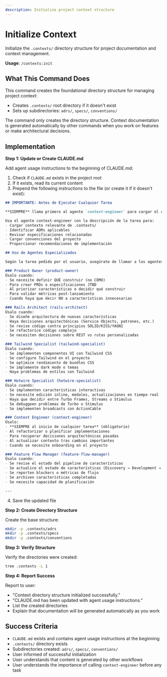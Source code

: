 ```yaml
---
description: Initialize project context structure
---
```


# Initialize Context

Initialize the `.contexts/` directory structure for project documentation and context management.

**Usage**: `/contexts:init`

## What This Command Does

This command creates the foundational directory structure for managing project context:

- Creates `.contexts/` root directory if it doesn't exist
- Sets up subdirectories: `adrs/`, `specs/`, `conventions/`

The command only creates the directory structure. Context documentation is generated automatically by other commands when you work on features or make architectural decisions.

## Implementation

**Step 1: Update or Create CLAUDE.md**

Add agent usage instructions to the beginning of CLAUDE.md:

1. Check if `CLAUDE.md` exists in the project root
2. If it exists, read its current content
3. Prepend the following instructions to the file (or create it if it doesn't exist):

```markdown
## IMPORTANTE: Antes de Ejecutar Cualquier Tarea

**SIEMPRE** llama primero al agente `context-engineer` para cargar el contexto apropiado antes de ejecutar cualquier tarea:

Usa el agente context-engineer con la descripción de la tarea para:
- Cargar contexto relevante de .contexts/
- Identificar ADRs aplicables
- Revisar especificaciones relacionadas
- Cargar convenciones del proyecto
- Proporcionar recomendaciones de implementación

## Uso de Agentes Especializados

Según la tarea pedida por el usuario, asegúrate de llamar a los agentes pertinentes:

### Product Owner (product-owner)
Úsalo cuando:
- Se necesite definir QUÉ construir (no CÓMO)
- Para crear PRDs o especificaciones JTBD
- Al priorizar características o decidir qué construir
- Para validar métricas post-lanzamiento
- Cuando haya que decir NO a características innecesarias

### Rails Architect (rails-architect)
Úsalo cuando:
- Se diseñe arquitectura de nuevas características
- Haya decisiones arquitectónicas (Service Objects, patrones, etc.)
- Se revise código contra principios SOLID/KISS/YAGNI
- Se refactorice código complejo
- Se necesiten decisiones sobre REST vs rutas personalizadas

### Tailwind Specialist (tailwind-specialist)
Úsalo cuando:
- Se implementen componentes UI con Tailwind CSS
- Se configure Tailwind en el proyecto
- Se optimice rendimiento de bundles CSS
- Se implemente dark mode o temas
- Haya problemas de estilos con Tailwind

### Hotwire Specialist (hotwire-specialist)
Úsalo cuando:
- Se implementen características interactivas
- Se necesite edición inline, modales, actualizaciones en tiempo real
- Haya que decidir entre Turbo Frames, Streams o Stimulus
- Se debuggeen problemas de Turbo o Stimulus
- Se implementen broadcasts con ActionCable

### Context Engineer (context-engineer)
Úsalo:
- **SIEMPRE al inicio de cualquier tarea** (obligatorio)
- Al refactorizar o planificar implementaciones
- Para recuperar decisiones arquitectónicas pasadas
- Al actualizar contexto tras cambios importantes
- Cuando se necesite onboarding en el proyecto

### Feature Flow Manager (feature-flow-manager)
Úsalo cuando:
- Se revise el estado del pipeline de características
- Se actualice el estado de características (Discovery → Development → Review → Production)
- Se reporten blockers o métricas de flujo
- Se archiven características completadas
- Se necesite capacidad de planificación

---

```

4. Save the updated file

**Step 2: Create Directory Structure**

Create the base structure:

```bash
mkdir -p .contexts/adrs
mkdir -p .contexts/specs
mkdir -p .contexts/conventions
```

**Step 3: Verify Structure**

Verify the directories were created:

```bash
tree .contexts -L 1
```

**Step 4: Report Success**

Report to user:
- "Context directory structure initialized successfully."
- "CLAUDE.md has been updated with agent usage instructions."
- List the created directories
- Explain that documentation will be generated automatically as you work

## Success Criteria

- `CLAUDE.md` exists and contains agent usage instructions at the beginning
- `.contexts/` directory exists
- Subdirectories created: `adrs/`, `specs/`, `conventions/`
- User informed of successful initialization
- User understands that content is generated by other workflows
- User understands the importance of calling `context-engineer` before any task
